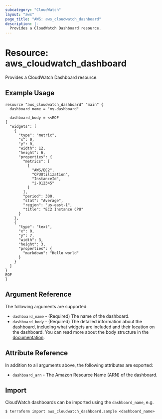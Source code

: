 ```yaml
---
subcategory: "CloudWatch"
layout: "aws"
page_title: "AWS: aws_cloudwatch_dashboard"
description: |-
  Provides a CloudWatch Dashboard resource.
---
```


# Resource: aws_cloudwatch_dashboard

Provides a CloudWatch Dashboard resource.

## Example Usage

```hcl
resource "aws_cloudwatch_dashboard" "main" {
  dashboard_name = "my-dashboard"

  dashboard_body = <<EOF
{
  "widgets": [
    {
      "type": "metric",
      "x": 0,
      "y": 0,
      "width": 12,
      "height": 6,
      "properties": {
        "metrics": [
          [
            "AWS/EC2",
            "CPUUtilization",
            "InstanceId",
            "i-012345"
          ]
        ],
        "period": 300,
        "stat": "Average",
        "region": "us-east-1",
        "title": "EC2 Instance CPU"
      }
    },
    {
      "type": "text",
      "x": 0,
      "y": 7,
      "width": 3,
      "height": 3,
      "properties": {
        "markdown": "Hello world"
      }
    }
  ]
}
EOF
}
```

## Argument Reference

The following arguments are supported:

* `dashboard_name` - (Required) The name of the dashboard.
* `dashboard_body` - (Required) The detailed information about the dashboard, including what widgets are included and their location on the dashboard. You can read more about the body structure in the [documentation](https://docs.aws.amazon.com/AmazonCloudWatch/latest/APIReference/CloudWatch-Dashboard-Body-Structure.html).

## Attribute Reference

In addition to all arguments above, the following attributes are exported:

* `dashboard_arn` - The Amazon Resource Name (ARN) of the dashboard.

## Import

CloudWatch dashboards can be imported using the `dashboard_name`, e.g.

```
$ terraform import aws_cloudwatch_dashboard.sample <dashboard_name>
```
